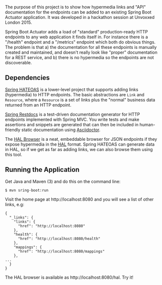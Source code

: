 The purpose of this project is to show how hypermedia links and "API"
documentation for the endpoints can be added to an existing Spring
Boot Actuator application. It was developed in a hackathon session at
Unvoxxed London 2015.

Spring Boot Actuator adds a load of "standard" production-ready HTTP
endpoints to any web application it finds itself in. For instance
there is a "/health" endpoint and a "/metrics" endpoint which both do
obvious things. The problem is that a) the documentation for all these
endpoints is manually created and maintained, and doesn't really look
like "proper" documentation for a REST service, and b) there is no
hypermedia so the endpoints are not discoverable.

## Dependencies

[Spring HATEOAS](http://projects.spring.io/spring-hateoas/) is a
lower-level project that supports adding links (hypermedia) to HTTP
endpoints. The basic abstractions are `Link` and `Resource`, where a
`Resource` is a set of links plus the "normal" business data returned
from an HTTP endpoint.

[Spring Restdocs](http://projects.spring.io/spring-restdocs) is a
test-driven documentation generator for HTTP endpoints implemented
with Spring MVC. You write tests and make assertions and snippets are
generated that can then be included in human-friendly static
documentation using [Asciidoctor](https://asciidoctor.org).

The [HAL Browser](https://github.com/mikekelly/hal-browser) is a neat,
embeddable browser for JSON endpoints if they expose hypermedia in the
[HAL](http://stateless.co/hal_specification.html) format. Spring
HATEOAS can generate data in HAL, so if we get as far as adding links,
we can also browse them using this tool.

## Running the Application

Get Java and Maven (3) and do this on the command line:

```
$ mvn sring-boot:run
```

Visit the home page at http://localhost:8080 and you will see a list
of other links, e.g:

```
{
  "_links": {
    "links": {
      "href": "http://localhost:8080"
    }, 
    "health": {
      "href": "http://localhost:8080/health"
    },
    "mappings": {
      "href": "http://localhost:8080/mappings"
    },
...
  }
}
```

The HAL browser is available as http://localhost:8080/hal. Try it!